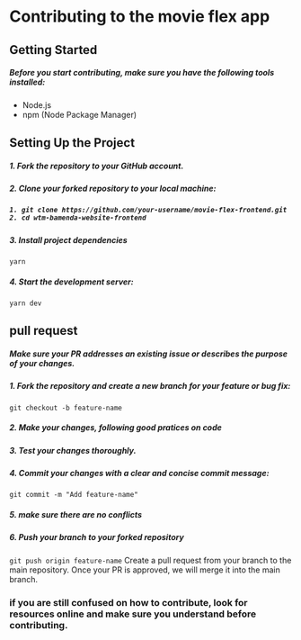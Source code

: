 # Contributing to the movie flex app 
## Getting Started
##### Before you start contributing, make sure you have the following tools installed:
- Node.js
- npm (Node Package Manager)
## Setting Up the Project
##### 1. Fork the repository to your GitHub account. 
##### 2. Clone your forked repository to your local machine:
##### `1. git clone https://github.com/your-username/movie-flex-frontend.git 2. cd wtm-bamenda-website-frontend`
##### 3. Install project dependencies
`yarn`
##### 4. Start the development server:
 `yarn dev`
## pull request
##### Make sure your PR addresses an existing issue or describes the purpose of your changes.

##### 1. Fork the repository and create a new branch for your feature or bug fix:

`git checkout -b feature-name`
##### 2. Make your changes, following good pratices on code

##### 3. Test your changes thoroughly.

##### 4. Commit your changes with a clear and concise commit message:

`git commit -m "Add feature-name"`
##### 5. make sure there are no conflicts

##### 6. Push your branch to your forked repository

`git push origin feature-name`
Create a pull request from your branch to the main repository. Once your PR is approved, we will merge it into the main branch.
### if you are still confused on how to contribute, look for resources online and make sure you understand before contributing.
